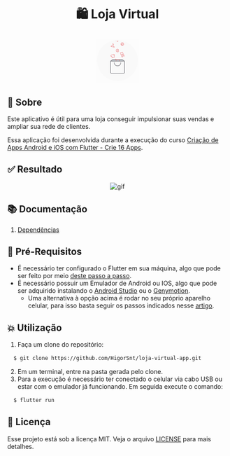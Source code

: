 <h1 align="center">
  <p>🛍️ Loja Virtual</p>
</h1>
<p align="center">
  <img alt="gif" src=".github/animation.gif" width="100px" />
</p>

## :bookmark: Sobre

Este aplicativo é útil para uma loja conseguir impulsionar suas vendas e ampliar sua rede de clientes.

Essa aplicação foi desenvolvida durante a execução do curso [Criação de Apps Android e iOS com Flutter - Crie 16 Apps](https://www.udemy.com/course/curso-completo-flutter-app-android-ios/).

## :white_check_mark: Resultado

<p align="center">
  <img alt="gif" src=".github/example.gif" width="200px" />
</p>

## :books: Documentação
  1. [Dependências](./DOCUMENTATION.md#Dependências) 

## :pencil: Pré-Requisitos

- É necessário ter configurado o Flutter em sua máquina, algo que pode ser feito por meio [deste passo a passo](https://flutter.dev/docs/get-started/install).
- É necessário possuir um Emulador de Android ou IOS, algo que pode ser adquirido instalando o [Android Studio](https://developer.android.com/studio/run/emulator) ou o [Genymotion](https://www.genymotion.com/).
  - Uma alternativa à opção acima é rodar no seu próprio aparelho celular, para isso basta seguir os passos indicados nesse [artigo](https://medium.com/@marcoshenriqueh393/como-configurar-dispositivos-f%C3%ADsicos-no-flutter-b3acbe02e895).

## :boom: Utilização

1. Faça um clone do repositório:
  ```sh
    $ git clone https://github.com/HigorSnt/loja-virtual-app.git
  ```
2. Em um terminal, entre na pasta gerada pelo clone.
3. Para a execução é necessário ter conectado o celular via cabo USB ou estar com o emulador já funcionando. Em seguida execute o comando:
  ```sh
    $ flutter run
  ```

## :memo: Licença

Esse projeto está sob a licença MIT. Veja o arquivo [LICENSE](LICENSE.md) para mais detalhes.